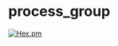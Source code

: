 # process_group

[![Hex.pm](https://img.shields.io/badge/hex-1.0.7-aa66cc.svg)](http://hex.pdmbuilds.proximetry.com/packages/process_group/1.0.7)
